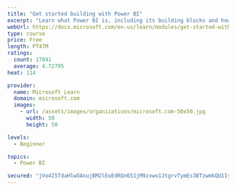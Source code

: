 ```yaml
---
title: "Get started building with Power BI"
excerpt: "Learn what Power BI is, including its building blocks and how they work together."
webUrl: https://docs.microsoft.com/en-us/learn/modules/get-started-with-power-bi/
type: course
price: Free
length: PT47M
ratings:
  count: 17041
  average: 4.72795
heat: 114

provider:
  name: Microsoft Learn
  domain: microsoft.com
  images:
    - url: /assets/images/organizations/microsoft.com-50x50.jpg
      width: 50
      height: 50

levels:
  - Beginner

topics:
  - Power BI

secured: "jVo4I5TdaHlwOAnujBM2lEoEdRQn651jM9zxwo1JtgrvTymEs3BTzwmkQU1Iyzhl7ecdtoMqW5QTDwpvGhh/Cz1MFkNny/liykiBGpGlCxsKC67IROw3wC16pjELKCnsyBkIPWjbbrjdWwFv71F0Xv7ROy54TJ3FWHF+vFgiNgXP6ddYHucbpb9cWZevXkERiPeq+CN+pInsdE55GSgIcaMde2ZrJf0CR5kG3+Kv2TjEWRgAT1YyWvPzvq7wAHpUs1Qshil1GARKvyeoaSjbmDCl2EtOS8O533H50wMES5/4ynZ3mjN4kCNHZHq4KCJB//HceHmlqGWBEVycBPO5SCPLZjonhAf3RfFxeDxBuajPM8NTZq9a9FrBDJ7680+tgDRmNJZMVvhJegpBRt0/zg==;PzZ62oamFgpVzg0OBGKpEw=="
---
```


